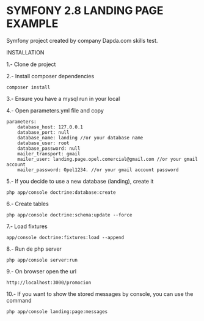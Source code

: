 SYMFONY 2.8 LANDING PAGE EXAMPLE
==================================

Symfony project created by company Dapda.com skills test.  

INSTALLATION

1.- Clone de project

2.- Install composer dependencies

`composer install`

3.- Ensure you have a mysql run in your local

4.- Open parameters.yml file and copy

```
parameters:
    database_host: 127.0.0.1
    database_port: null
    database_name: landing //or your database name
    database_user: root
    database_password: null
    mailer_transport: gmail 
    mailer_user: landing.page.opel.comercial@gmail.com //or your gmail account
    mailer_password: Opel1234. //or your gmail account password
```

5.- If you decide to use a new database (landing), create it

`php app/console doctrine:database:create`

6.- Create tables

`php app/console doctrine:schema:update --force`

7.- Load fixtures

`app/console doctrine:fixtures:load --append`

8.- Run de php server

`php app/console server:run`

9.- On browser open the url

`http://localhost:3000/promocion`

10.- If you want to show the stored messages by console, you can use the command

`php app/console landing:page:messages`


